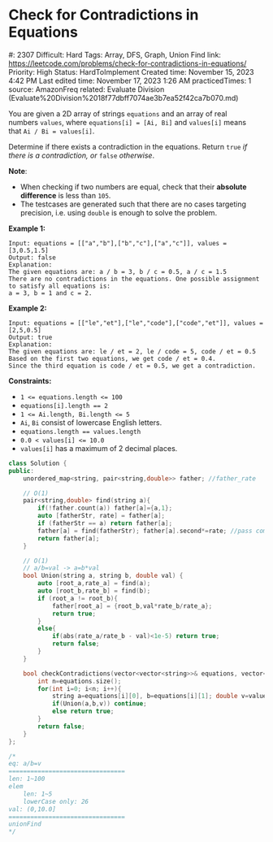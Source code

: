 # Check for Contradictions in Equations

#: 2307
Difficult: Hard
Tags: Array, DFS, Graph, Union Find
link: https://leetcode.com/problems/check-for-contradictions-in-equations/
Priority: High
Status: HardToImplement
Created time: November 15, 2023 4:42 PM
Last edited time: November 17, 2023 1:26 AM
practicedTimes: 1
source: AmazonFreq
related: Evaluate Division (Evaluate%20Division%2018f77dbff7074ae3b7ea52f42ca7b070.md)

You are given a 2D array of strings `equations` and an array of real numbers `values`, where `equations[i] = [Ai, Bi]` and `values[i]` means that `Ai / Bi = values[i]`.

Determine if there exists a contradiction in the equations. Return `true` *if there is a contradiction, or* `false` *otherwise*.

**Note**:

- When checking if two numbers are equal, check that their **absolute difference** is less than `105`.
- The testcases are generated such that there are no cases targeting precision, i.e. using `double` is enough to solve the problem.

**Example 1:**

```
Input: equations = [["a","b"],["b","c"],["a","c"]], values = [3,0.5,1.5]
Output: false
Explanation:
The given equations are: a / b = 3, b / c = 0.5, a / c = 1.5
There are no contradictions in the equations. One possible assignment to satisfy all equations is:
a = 3, b = 1 and c = 2.

```

**Example 2:**

```
Input: equations = [["le","et"],["le","code"],["code","et"]], values = [2,5,0.5]
Output: true
Explanation:
The given equations are: le / et = 2, le / code = 5, code / et = 0.5
Based on the first two equations, we get code / et = 0.4.
Since the third equation is code / et = 0.5, we get a contradiction.

```

**Constraints:**

- `1 <= equations.length <= 100`
- `equations[i].length == 2`
- `1 <= Ai.length, Bi.length <= 5`
- `Ai`, `Bi` consist of lowercase English letters.
- `equations.length == values.length`
- `0.0 < values[i] <= 10.0`
- `values[i]` has a maximum of 2 decimal places.

```cpp
class Solution {
public:
    unordered_map<string, pair<string,double>> father; //father_rate

    // O(1)
    pair<string,double> find(string a){
        if(!father.count(a)) father[a]={a,1};
        auto [fatherStr, rate] = father[a];
        if (fatherStr == a) return father[a];
        father[a] = find(fatherStr); father[a].second*=rate; //pass compression
        return father[a];
    }

    // O(1)
    // a/b=val -> a=b*val
    bool Union(string a, string b, double val) {
        auto [root_a,rate_a] = find(a);
        auto [root_b,rate_b] = find(b);
        if (root_a != root_b){
            father[root_a] = {root_b,val*rate_b/rate_a};
            return true;
        }
        else{
            if(abs(rate_a/rate_b - val)<1e-5) return true;
            return false;
        }
    }

    bool checkContradictions(vector<vector<string>>& equations, vector<double>& values) {
        int n=equations.size();
        for(int i=0; i<n; i++){
            string a=equations[i][0], b=equations[i][1]; double v=values[i];// a/b=v
            if(Union(a,b,v)) continue;
            else return true;
        }
        return false;
    }
};

/*
eq: a/b=v
================================
len: 1~100
elem
    len: 1~5
    lowerCase only: 26
val: (0,10.0]
================================
unionFind
*/
```